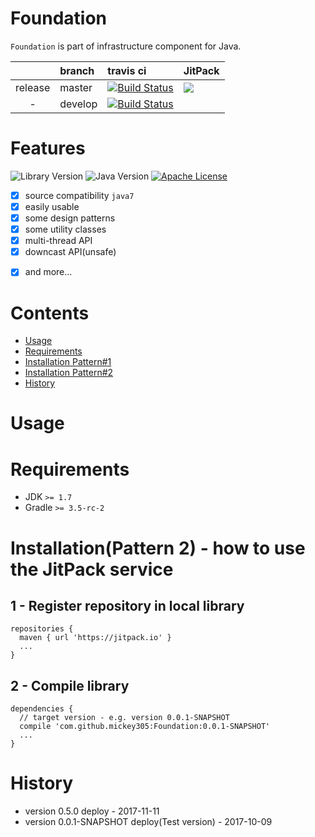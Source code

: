# Foundation

`Foundation` is part of infrastructure component for Java.

| | branch | travis ci | JitPack |
|:---:|:---|:---|:---|
| release | master | [![Build Status](https://travis-ci.org/mickey305/Foundation.svg?branch=master)](https://travis-ci.org/mickey305/Foundation) | [![](https://jitpack.io/v/mickey305/Foundation.svg)](https://jitpack.io/#mickey305/Foundation) |
| - | develop | [![Build Status](https://travis-ci.org/mickey305/Foundation.svg?branch=develop)](https://travis-ci.org/mickey305/Foundation) |  |

# Features

![Library Version](https://img.shields.io/badge/Foundation%20library-v0.5.0-green.svg?style=flat)
![Java Version](https://img.shields.io/badge/JDK-1.7-yellowgreen.svg?style=flat)
[![Apache License](http://img.shields.io/badge/license-Apache2.0-blue.svg?style=flat)](LICENSE)

- [x] source compatibility `java7`
- [x] easily usable
- [x] some design patterns
- [x] some utility classes
- [x] multi-thread API
- [x] downcast API(unsafe)
<!--
- [x] benchmark API
- [x] java source builder annotations
-->
- [x] and more...

# Contents
- [Usage](#usage)
- [Requirements](#requirements)
- [Installation Pattern#1](#installation1)
- [Installation Pattern#2](#installation2)
- [History](#history)

# <a name="usage"> Usage

# <a name="requirements"> Requirements
- JDK `>= 1.7`
- Gradle `>= 3.5-rc-2`

<!--

# <a name="installation1"> Installation(Pattern 1)
## 1 - Register repository in local library

```
repositories {
  maven { url 'http://mickey305.github.io/Foundation/repository/' }
  ...
}
```

## 2 - Compile library

```
dependencies {
  // newest version
  compile 'com.mickey305:Foundation:+@jar'
  ...
}
```

```
dependencies {
  // target version - e.g. version 0.0.1-SNAPSHOT
  compile 'com.mickey305:Foundation:0.0.1-SNAPSHOT'
  ...
}
```
-->

# <a name="installation2"> Installation(Pattern 2) - how to use the JitPack service
## 1 - Register repository in local library

```
repositories {
  maven { url 'https://jitpack.io' }
  ...
}
```

## 2 - Compile library

```
dependencies {
  // target version - e.g. version 0.0.1-SNAPSHOT
  compile 'com.github.mickey305:Foundation:0.0.1-SNAPSHOT'
  ...
}
```

# <a name="history"> History
 * version 0.5.0 deploy - 2017-11-11
 * version 0.0.1-SNAPSHOT deploy(Test version) - 2017-10-09
